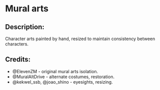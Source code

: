 # Mural arts

## Description: 

Character arts painted by hand, resized to maintain consistency between characters.

## Credits: 

- @ElevenZM - original mural arts isolation.
- @MuralAltDrive - alternate costumes, restoration.
- @kekwel_ssb, @joao_shino - eyesights, resizing.

